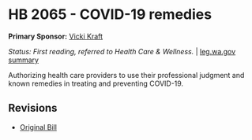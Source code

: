 # HB 2065 - COVID-19 remedies
**Primary Sponsor:** [Vicki Kraft](/person/leg/vicki.kraft.md)

*Status: First reading, referred to Health Care & Wellness.* | [leg.wa.gov summary](https://app.leg.wa.gov/billsummary?BillNumber=2065&Year=2021)

Authorizing health care providers to use their professional judgment and known remedies in treating and preventing COVID-19.

## Revisions
* [Original Bill](1/)